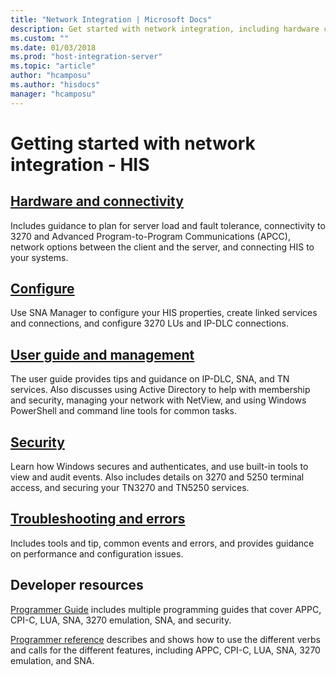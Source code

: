 ```yaml
---
title: "Network Integration | Microsoft Docs"
description: Get started with network integration, including hardware connectivity, configuring connections, user guides, securing your network, troubleshooting and errors, and programming references for Host Integration Server (HIS)
ms.custom: ""
ms.date: 01/03/2018
ms.prod: "host-integration-server"
ms.topic: "article"
author: "hcamposu"
ms.author: "hisdocs"
manager: "hcamposu"
---
```


# Getting started with network integration - HIS

## [Hardware and connectivity](hardware-connectivity-planning.md)

Includes guidance to plan for server load and fault tolerance, connectivity to 3270 and Advanced Program-to-Program Communications (APCC), network options between the client and the server, and connecting HIS to your systems.

## [Configure](network-integration-configuration-1.md)

Use SNA Manager to configure your HIS properties, create linked services and connections, and configure 3270 LUs and IP-DLC connections. 

## [User guide and management](network-integration-operations-2.md)

The user guide provides tips and guidance on IP-DLC, SNA, and TN services. Also discusses using Active Directory to help with membership and security, managing your network with NetView, and using Windows PowerShell and command line tools for common tasks.

## [Security](network-integration-security-2.md)

Learn how Windows secures and authenticates, and use built-in tools to view and audit events. Also includes details on 3270 and 5250 terminal access, and securing your TN3270 and TN5250 services. 

## [Troubleshooting and errors](network-integration-troubleshooting-1.md)

Includes tools and tip, common events and errors, and provides guidance on performance and configuration issues.

## Developer resources

[Programmer Guide](network-integration-programmer-s-guide2.md) includes multiple programming guides that cover APPC, CPI-C, LUA, SNA, 3270 emulation, SNA, and security. 

[Programmer reference](network-integration-programmer-s-reference2.md) describes and shows how to use the different verbs and calls for the different features, including APPC, CPI-C, LUA, SNA, 3270 emulation, and SNA.  
